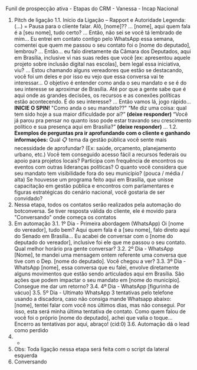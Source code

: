Funil de prospecção ativa - Etapas do CRM - Vanessa - Incap Nacional
1. Pitch de ligação
1.1. Início da Ligação – Rapport e Autoridade Legenda: (...) = Pausa para o cliente falar. Alô,
[nome]?? ... [nome], aqui quem fala é a [seu nome], tudo certo? ... Então, não sei se você tá lembrado
de mim... Eu entrei em contato contigo pelo WhatsApp essa semana, comentei que quem me passou
o seu contato foi o [nome do deputado], lembrou? ... Então... eu falo diretamente da Câmara dos
Deputados, aqui em Brasília, inclusive vi nas suas redes que você [ex: apresentou aquele projeto
sobre inclusão digital nas escolas], bem legal essa iniciativa, viu? ... Estou chamando alguns
vereadores que estão se destacando, você foi um deles e por isso eu vejo que essa conversa vai te
interessar... O objetivo é entender como anda o seu mandato e se é do seu interesse se aproximar de
Brasília. Até por que a gente sabe que é aqui onde as grandes decisões, os recursos e as conexões
políticas estão acontecendo. É do seu interesse? ... Então vamos lá, jogo rápido... **INICIE O SPIN!**
"Como anda o seu mandato??" “Me diz uma coisa: qual tem sido hoje a sua maior dificuldade por aí?”
**(deixe responder)** “Você já parou pra pensar no quanto isso pode estar travando seu crescimento
político e sua presença aqui em Brasília?” **(deixe responder)** ...
1.2. **Exemplos de perguntas pra ir aprofundando com o cliente e ganhando informações:** Qual
📋
tema da gestão pública você sente mais necessidade de aprofundar? (Ex: saúde, orçamento,
planejamento urbano, etc.) Você tem conseguido acesso fácil a recursos federais ou apoio para
projetos locais? Participa com frequência de encontros ou eventos com outras lideranças políticas? O
quanto você considera que seu mandato tem visibilidade fora do seu município? (pouca / média / alta)
Se houvesse um programa feito aqui em Brasília, que unisse capacitação em gestão pública e
encontros com parlamentares e figuras estratégicas do cenário nacional, você gostaria de ser
convidado?
2. Nessa etapa, todos os contatos serão realizados pela automação do botconversa.
Se tiver resposta válida do cliente, ele é movido para "Conversando" onde começa os
contatos
3. Em automação
3.1. 1º Dia - Primeira abordagem (WhatsApp) Oi [nome do vereador], tudo bem? Aqui quem fala é a
[seu nome], falo direto aqui do Senado em Brasília... Eu acabei de conversar com o [nome do
deputado do vereador], inclusive foi ele que me passou o seu contato. Qual melhor horário pra gente
conversar?
3.2. 2º Dia - WhatsApp [Nome], te mandei uma mensagem ontem referente uma conversa que tive
com o Dep. [nome do deputado]. Você chegou a ver?
3.3. 3º Dia - WhatsApp [nome], essa conversa que eu falei, envolve diretamente alguns movimentos
que estão sendo articulados aqui em Brasília. São ações que podem impactar o seu mandato em
[nome do município]. Consegue me dar um retorno?
3.4. 4º Dia - WhatsApp [figurinha de vácuo]
3.5. 5º Dia - Ultimato WhatsApp 3 tentativas pelo telefone usando a discadora, caso não consiga
mande Whatsapp abaixo: [nome], tentei falar com você nos últimos dias, mas não consegui. Por isso,
esta será minha última tentativa de contato. Como quem falou de você foi o próprio [nome do
deputado], achei que valia o toque... Encerro as tentativas por aqui, abraço! (cid:0)
3.6. Automação dá o lead como perdido
4. -
5. Obs: Toda ligação nessa etapa será feita com o script da lateral esquerda
6. Conversando
